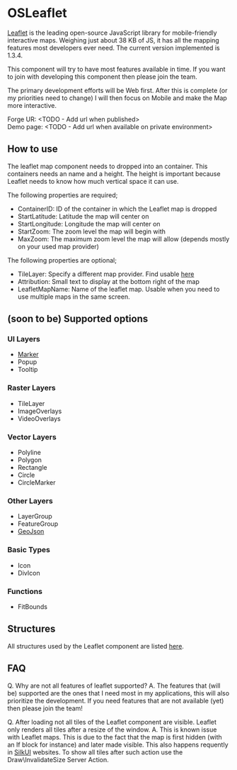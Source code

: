# OSLeaflet

[Leaflet](https://leafletjs.com/) is the leading open-source JavaScript library for mobile-friendly interactive maps. Weighing just about 38 KB of JS, it has all the mapping features most developers ever need. The current version implemented is 1.3.4.

This component will try to have most features available in time. If you want to join with developing this component then please join the team.

The primary development efforts will be Web first. After this is complete (or my priorities need to change) I will then focus on Mobile and make the Map more interactive.

Forge UR: <TODO - Add url when published>  
Demo page: <TODO - Add url when available on private environment>

## How to use

The leaflet map component needs to dropped into an container. This containers needs an name and a height. The height is important because Leaflet needs to know how much vertical space it can use.

The following properties are required;

- ContainerID: ID of the container in which the Leaflet map is dropped
- StartLatitude: Latitude the map will center on
- StartLongitude: Longitude the map will center on
- StartZoom: The zoom level the map will begin with
- MaxZoom: The maximum zoom level the map will allow (depends mostly on your used map provider)

The following properties are optional;

- TileLayer: Specify a different map provider. Find usable [here](https://leafletjs.com/plugins.html#basemap-providers)
- Attribution: Small text to display at the bottom right of the map
- LeafletMapName: Name of the leaflet map. Usable when you need to use multiple maps in the same screen.

## (soon to be) Supported options

### UI Layers

- [Marker](UILayer-Marker.md)
- Popup
- Tooltip

### Raster Layers

- TileLayer
- ImageOverlays
- VideoOverlays

### Vector Layers

- Polyline
- Polygon
- Rectangle
- Circle
- CircleMarker

### Other Layers

- LayerGroup
- FeatureGroup
- [GeoJson](Feature-GeoJson.md)

### Basic Types

- Icon
- DivIcon

### Functions

- FitBounds

## Structures

All structures used by the Leaflet component are listed [here](Structures.md).

## FAQ

Q. Why are not all features of leaflet supported?
A. The features that (will be) supported are the ones that I need most in my applications, this will also prioritize the development. If you need features that are not available (yet) then please join the team!

Q. After loading not all tiles of the Leaflet component are visible. Leaflet only renders all tiles after a resize of the window.
A. This is known issue with Leaflet maps. This is due to the fact that the map is first hidden (with an If block for instance) and later made visible. This also happens requently in [SilkUI](https://silkui.outsystems.com/) websites. To show all tiles after such action use the Draw\InvalidateSize Server Action.
